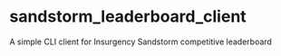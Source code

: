 # sandstorm_leaderboard_client
A simple CLI client for Insurgency Sandstorm competitive leaderboard
